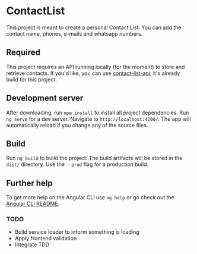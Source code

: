 # ContactList

This project is meant to create a personal Contact List.
You can add the contact name, phones, e-mails and whatsapp numbers.

## Required

This project requires an API running locally (for the moment) to store and retrieve contacts.
If you'd like, you can use [contact-list-api](https://github.com/wmerussi/contact-list-api), it's already build for this project.

## Development server

After downloading, run `npm install` to install all project dependencies. 
Run `ng serve` for a dev server. Navigate to `http://localhost:4200/`. The app will automatically reload if you change any of the source files.

## Build

Run `ng build` to build the project. The build artifacts will be stored in the `dist/` directory. Use the `--prod` flag for a production build.

## Further help

To get more help on the Angular CLI use `ng help` or go check out the [Angular CLI README](https://github.com/angular/angular-cli/blob/master/README.md).

### TODO
* Build service loader to inform something is loading
* Apply frontend validation
* Integrate TDD
